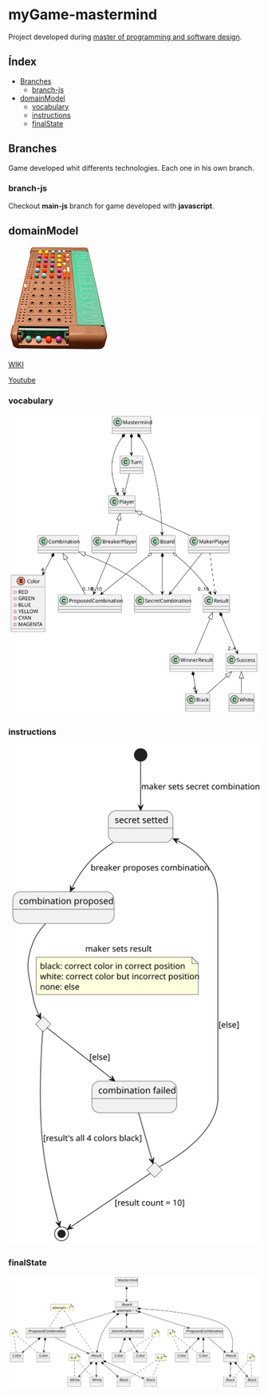 # myGame-mastermind
Project developed during [master of programming and software design](https://escuela.it/masters/master-programacion-diseno-software).


## Índex
* [Branches](#Branches)  
   * [branch-js](#branch-js)
* [domainModel](#domainModel)  
   * [vocabulary](#vocabulary) 
   * [instructions](#instructions)
   * [finalState](#finalState)  
   

## Branches
Game developed whit differents technologies. Each one in his own branch.
### branch-js
Checkout **main-js** branch for game developed with **javascript**.

## domainModel  
  
![Mastermind](docs/images/mastermind.jpg)  

[WIKI](https://es.wikipedia.org/wiki/Mastermind)

[Youtube](https://www.youtube.com/watch?v=2-hTeg2M6GQ)

### vocabulary

![Vocabulario](./docs/diagrams/out/vocabulary.svg)  

### instructions 
![Instrucciones](./docs/diagrams/out/rules.svg)
  
### finalState  
  
![Estado_final](./docs/diagrams/out/final_state.svg)

